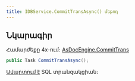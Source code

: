 ```yaml
---
title: IDBService.CommitTransAsync() մեթոդ
---
```


## Նկարագիր

Համարժեքը 4x-ում։ [AsDocEngine.CommitTrans](https://armsoft.github.io/as4x-docs/HTM/ProgrGuide/Functions/Functions/TransactionManagment/CommitTrans.html)

```c#
public Task CommitTransAsync();
```

[Ավարտում է](https://learn.microsoft.com/en-us/sql/t-sql/language-elements/commit-transaction-transact-sql) SQL տրանզակցիան։

